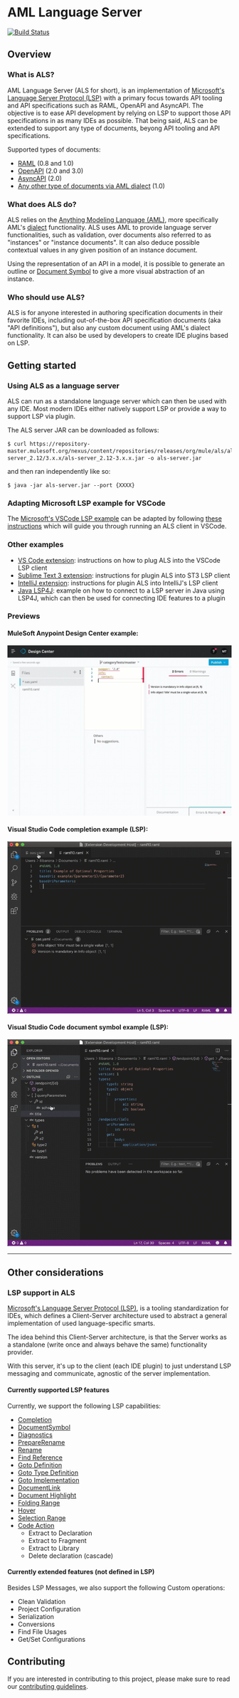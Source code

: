 # AML Language Server
[![Build Status](https://jenkins.build.msap.io/buildStatus/icon?job=ALS/als/master/)](https://jenkins.build.msap.io/job/ALS/job/als/job/master/)

## Overview

### What is ALS?
AML Language Server (ALS for short), is an implementation of [Microsoft's Language Server Protocol (LSP)](https://microsoft.github.io/language-server-protoco) with a primary focus towards API tooling and API specifications such as RAML, OpenAPI and AsyncAPI. The objective is to ease API development by relying on LSP to support those API specifications in as many IDEs as possible. That being said, ALS can be extended to support any type of documents, beyong API tooling and API specifications.

Supported types of documents:
+ [RAML](https://github.com/raml-org/raml-spec/blob/master/versions/raml-10/raml-10.md) (0.8 and 1.0)
+ [OpenAPI](https://github.com/OAI/OpenAPI-Specification/blob/master/versions/3.0.0.md) (2.0 and 3.0)
+ [AsyncAPI](https://github.com/asyncapi/asyncapi/blob/master/versions/2.0.0/asyncapi.md) (2.0)
+ [Any other type of documents via AML dialect](https://aml-org.github.io/aml-spec/dialects/) (1.0)

### What does ALS do?
ALS relies on the [Anything Modeling Language (AML)](https://a.ml/docbook/overview_aml.html), more specifically AML's [dialect](https://aml-org.github.io/aml-spec/dialects/) functionality. ALS uses AML to provide language server functionalities, such as validation, over documents also referred to as "instances" or "instance documents". It can also deduce possible contextual values in any given position of an instance document.

Using the representation of an API in a model, it is possible to generate an outline or [Document Symbol](https://microsoft.github.io/language-server-protocol/specification#textDocument_documentSymbol) to give a more visual abstraction of an instance.

### Who should use ALS?
ALS is for anyone interested in authoring specification documents in their favorite IDEs, including out-of-the-box API specification documents (aka "API definitions"), but also any custom document using AML's dialect functionality. It can also be used by developers to create IDE plugins based on LSP.

## Getting started

### Using ALS as a language server
ALS can run as a standalone language server which can then be used with any IDE. Most modern IDEs either natively support LSP or provide a way to support LSP via plugin.

The ALS server JAR can be downloaded as follows:

```shell
$ curl https://repository-master.mulesoft.org/nexus/content/repositories/releases/org/mule/als/als-server_2.12/3.x.x/als-server_2.12-3.x.x.jar -o als-server.jar
```

and then ran independently like so:

```shell
$ java -jar als-server.jar --port {XXXX}
```

### Adapting Microsoft LSP example for VSCode
The [Microsoft's VSCode LSP example](https://github.com/microsoft/vscode-extension-samples/tree/master/lsp-sample/client) can be adapted by following [these instructions](./documentation/vscode-client-example/vscode-howto.md) which will guide you through running an ALS client in VSCode.

### Other examples
- [VS Code extension](./documentation/vscode-client-example/vscode-howto.md): instructions on how to plug ALS into the VSCode LSP client
- [Sublime Text 3 extension](./documentation/sublime-3-example/st3-howto.md): instructions for plugin ALS into ST3 LSP client   
- [IntelliJ extension](./documentation/intellij-example/intellij-howto.md): instructions for plugin ALS into IntelliJ's LSP client
- [Java LSP4J](./documentation/java-client-example/client.md): example on how to connect to a LSP server in Java using LSP4J, which can then be used for connecting IDE features to a plugin

### Previews

#### MuleSoft Anypoint Design Center example:
![AD Example](./images/usage-example-ad.gif)

#### Visual Studio Code completion example (LSP):
![VS Code Example](./images/usage-example-vscode.gif)

#### Visual Studio Code document symbol example (LSP):
![VS Code Example](./images/document-symbol-vscode.gif)
****

## Other considerations

### LSP support in ALS
[Microsoft's Language Server Protocol (LSP)](https://microsoft.github.io/language-server-protocol/overview), is a tooling standardization for IDEs, which defines a Client-Server architecture used to abstract a general implementation of used language-specific smarts.

The idea behind this Client-Server architecture, is that the Server works as a standalone (write once and always behave the same) functionality provider.

With this server, it's up to the client (each IDE plugin) to just understand LSP messaging and communicate, agnostic of the server implementation.

#### Currently supported LSP features
Currently, we support the following LSP capabilities:
+ [Completion](https://microsoft.github.io/language-server-protocol/specification#textDocument_completion)
+ [DocumentSymbol](https://microsoft.github.io/language-server-protocol/specification#textDocument_documentSymbol)
+ [Diagnostics](https://microsoft.github.io/language-server-protocol/specification#textDocument_publishDiagnostics)
+ [PrepareRename](https://microsoft.github.io/language-server-protocol/specification#textDocument_prepareRename)
+ [Rename](https://microsoft.github.io/language-server-protocol/specification#textDocument_rename)
+ [Find Reference](https://microsoft.github.io/language-server-protocol/specification#textDocument_references)
+ [Goto Definition](https://microsoft.github.io/language-server-protocol/specification#textDocument_definition)
+ [Goto Type Definition](https://microsoft.github.io/language-server-protocol/specification#textDocument_typeDefinition)
+ [Goto Implementation](https://microsoft.github.io/language-server-protocol/specification#textDocument_implementation)
+ [DocumentLink](https://microsoft.github.io/language-server-protocol/specification#textDocument_documentLink)
+ [Document Highlight](https://microsoft.github.io/language-server-protocol/specification#textDocument_documentHighlight)
+ [Folding Range](https://microsoft.github.io/language-server-protocol/specification#textDocument_foldingRange)
+ [Hover](https://microsoft.github.io/language-server-protocol/specification#textDocument_hover)
+ [Selection Range](https://microsoft.github.io/language-server-protocol/specification#textDocument_selectionRange)
+ [Code Action](https://microsoft.github.io/language-server-protocol/specification#textDocument_codeAction)
    - Extract to Declaration
    - Extract to Fragment
    - Extract to Library
    - Delete declaration (cascade)

#### Currently extended features (not defined in LSP)
Besides LSP Messages, we also support the following Custom operations:
+ Clean Validation
+ Project Configuration
+ Serialization
+ Conversions
+ Find File Usages
+ Get/Set Configurations

## Contributing
If you are interested in contributing to this project, please make sure to read our [contributing guidelines](./documentation/CONTRIBUTING.md).
